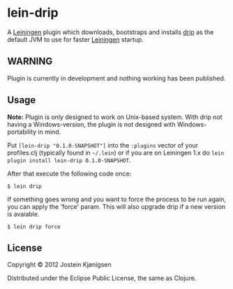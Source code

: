 # lein-drip

A [Leiningen](https://github.com/technomancy/leiningen) plugin which downloads, bootstraps and installs
[drip](https://github.com/flatland/drip) as the default JVM to use for faster
[Leiningen](https://github.com/technomancy/leiningen) startup.

## WARNING

Plugin is currently in development and nothing working has been published.

## Usage

**Note:** Plugin is only designed to work on Unix-based system. With drip not
having a Windows-version, the plugin is not designed with Windows-portability
in mind.

Put `[lein-drip "0.1.0-SNAPSHOT"]` into the `:plugins` vector of your
profiles.clj (typically found in `~/.lein`) or if you are on
Leiningen 1.x do `lein plugin install lein-drip 0.1.0-SNAPSHOT`.

After that execute the following code once:

    $ lein drip

If something goes wrong and you want to force the process to be run again, you can apply the 'force' param.
This will also upgrade drip if a new version is avaiable.

    $ lein drip force

## License

Copyright © 2012 Jostein Kjønigsen

Distributed under the Eclipse Public License, the same as Clojure.
